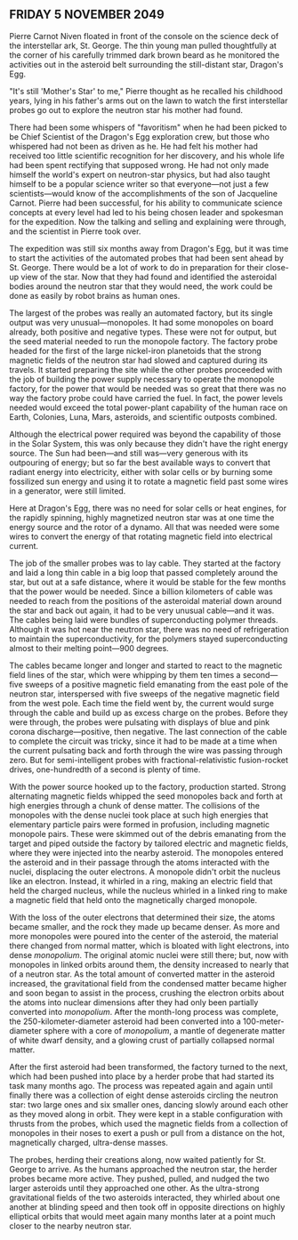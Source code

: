 ## FRIDAY 5 NOVEMBER 2049
Pierre Carnot Niven floated in front of the console on the science deck of the interstellar ark, St. George. The thin young man pulled thoughtfully at the corner of his carefully trimmed dark brown beard as he monitored the activities out in the asteroid belt surrounding the still-distant star, Dragon's Egg.

"It's still 'Mother's Star' to me," Pierre thought as he recalled his childhood years, lying in his father's arms out on the lawn to watch the first interstellar probes go out to explore the neutron star his mother had found.

There had been some whispers of "favoritism" when he had been picked to be Chief Scientist of the Dragon's Egg exploration crew, but those who whispered had not been as driven as he. He had felt his mother had received too little scientific recognition for her discovery, and his whole life had been spent rectifying that supposed wrong. He had not only made himself the world's expert on neutron-star physics, but had also taught himself to be a popular science writer so that everyone&mdash;not just a few scientists&mdash;would know of the accomplishments of the son of Jacqueline Carnot. Pierre had been successful, for his ability to communicate science concepts at every level had led to his being chosen leader and spokesman for the expedition. Now the talking and selling and explaining were through, and the scientist in Pierre took over.

The expedition was still six months away from Dragon's Egg, but it was time to start the activities of the automated probes that had been sent ahead by St. George. There would be a lot of work to do in preparation for their close-up view of the star. Now that they had found and identified the asteroidal bodies around the neutron star that they would need, the work could be done as easily by robot brains as human ones.

The largest of the probes was really an automated factory, but its single output was very unusual&mdash;monopoles. It had some monopoles on board already, both positive and negative types. These were not for output, but the seed material needed to run the monopole factory. The factory probe headed for the first of the large nickel-iron planetoids that the strong magnetic fields of the neutron star had slowed and captured during its travels. It started preparing the site while the other probes proceeded with the job of building the power supply necessary to operate the monopole factory, for the power that would be needed was so great that there was no way the factory probe could have carried the fuel. In fact, the power levels needed would exceed the total power-plant capability of the human race on Earth, Colonies, Luna, Mars, asteroids, and scientific outposts combined.

Although the electrical power required was beyond the capability of those in the Solar System, this was only because they didn't have the right energy source. The Sun had been&mdash;and still was&mdash;very generous with its outpouring of energy; but so far the best available ways to convert that radiant energy into electricity, either with solar cells or by burning some fossilized sun energy and using it to rotate a magnetic field past some wires in a generator, were still limited.

Here at Dragon's Egg, there was no need for solar cells or heat engines, for the rapidly spinning, highly magnetized neutron star was at one time the energy source and the rotor of a dynamo. All that was needed were some wires to convert the energy of that rotating magnetic field into electrical current.

The job of the smaller probes was to lay cable. They started at the factory and laid a long thin cable in a big loop that passed completely around the star, but out at a safe distance, where it would be stable for the few months that the power would be needed. Since a billion kilometers of cable was needed to reach from the positions of the asteroidal material down around the star and back out again, it had to be very unusual cable&mdash;and it was. The cables being laid were bundles of superconducting polymer threads. Although it was hot near the neutron star, there was no need of refrigeration to maintain the superconductivity, for the polymers stayed superconducting almost to their melting point&mdash;900 degrees.

The cables became longer and longer and started to react to the magnetic field lines of the star, which were whipping by them ten times a second&mdash;five sweeps of a positive magnetic field emanating from the east pole of the neutron star, interspersed with five sweeps of the negative magnetic field from the west pole. Each time the field went by, the current would surge through the cable and build up as excess charge on the probes. Before they were through, the probes were pulsating with displays of blue and pink corona discharge&mdash;positive, then negative. The last connection of the cable to complete the circuit was tricky, since it had to be made at a time when the current pulsating back and forth through the wire was passing through zero. But for semi-intelligent probes with fractional-relativistic fusion-rocket drives, one-hundredth of a second is plenty of time.

With the power source hooked up to the factory, production started. Strong alternating magnetic fields whipped the seed monopoles back and forth at high energies through a chunk of dense matter. The collisions of the monopoles with the dense nuclei took place at such high energies that elementary particle pairs were formed in profusion, including magnetic monopole pairs. These were skimmed out of the debris emanating from the target and piped outside the factory by tailored electric and magnetic fields, where they were injected into the nearby asteroid. The monopoles entered the asteroid and in their passage through the atoms interacted with the nuclei, displacing the outer electrons. A monopole didn't orbit the nucleus like an electron. Instead, it whirled in a ring, making an electric field that held the charged nucleus, while the nucleus whirled in a linked ring to make a magnetic field that held onto the magnetically charged monopole.

With the loss of the outer electrons that determined their size, the atoms became smaller, and the rock they made up became denser. As more and more monopoles were poured into the center of the asteroid, the material there changed from normal matter, which is bloated with light electrons, into dense _monopolium_. The original atomic nuclei were still there; but, now with monopoles in linked orbits around them, the density increased to nearly that of a neutron star. As the total amount of converted matter in the asteroid increased, the gravitational field from the condensed matter became higher and soon began to assist in the process, crushing the electron orbits about the atoms into nuclear dimensions after they had only been partially converted into _monopolium_. After the month-long process was complete, the 250-kilometer-diameter asteroid had been converted into a 100-meter-diameter sphere with a core of _monopolium_, a mantle of degenerate matter of white dwarf density, and a glowing crust of partially collapsed normal matter.

After the first asteroid had been transformed, the factory turned to the next, which had been pushed into place by a herder probe that had started its task many months ago. The process was repeated again and again until finally there was a collection of eight dense asteroids circling the neutron star: two large ones and six smaller ones, dancing slowly around each other as they moved along in orbit. They were kept in a stable configuration with thrusts from the probes, which used the magnetic fields from a collection of monopoles in their noses to exert a push or pull from a distance on the hot, magnetically charged, ultra-dense masses.

The probes, herding their creations along, now waited patiently for St. George to arrive. As the humans approached the neutron star, the herder probes became more active. They pushed, pulled, and nudged the two larger asteroids until they approached one other. As the ultra-strong gravitational fields of the two asteroids interacted, they whirled about one another at blinding speed and then took off in opposite directions on highly elliptical orbits that would meet again many months later at a point much closer to the nearby neutron star.